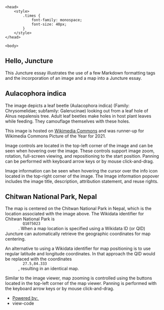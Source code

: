 <html>
    
    
    <head>
        <style>
            .times {
                font-family: monospace;
                font-size: 40px;
            }
        </style>
    </head>
    
    <body>
<section class="section1">
  <h1>
    Hello, Juncture
  </h1>
  <p class="times">This Juncture essay illustrates the use of a few Markdown formatting tags and the incorporation of an image and a map into a Juncture essay.</p>
<section class="section2">
    <h2>
      Aulacophora indica
    </h2>
    
<ve-media anno-base="None/None/" right src="wc:The_Bug_Peek.jpg">
    </ve-media>
    <p>The image depicts a leaf beetle (Aulacophora indica) (Family: Chrysomelidae; subfamily: Galerucinae) looking out from a leaf hole of Alnus nepalensis tree. Adult leaf beetles make holes in host plant leaves while feeding. They camouflage themselves with these holes.</p>
<p>This image is hosted on
       <a href="https://commons.wikimedia.org/wiki/File:The_Bug_Peek.jpg" target="_blank">Wikimedia Commons</a> 
      and was runner-up for Wikimedia Commons Picture of the Year for 2021.</p>
<p>Image controls are located in the top-left corner of the image and can be seen when hovering over the image. These controls support image zoom, rotation, full-screen viewing, and repositioning to the start position. Panning can be performed with keyboard arrow keys or by mouse click-and-drag.</p>
<p>Image information can be seen when hovering the cursor over the info icon located in the top-right corner of the image. The Image information popover includes the image title, description, attribution statement, and reuse rights.</p>
</section>
  <section class="section2">
    <h2>
      Chitwan National Park, Nepal
    </h2>
    
<ve-map center="Q1075023" right>
    </ve-map>
    <p>The map is centered on the Chitwan National Park in Nepal, which is the location associated with the image above. The Wikidata identifier for Chitwan National Park is
      <code>
        Q1075023
      </code>
      . When a map location is specified using a Wikidata ID (or QID) Juncture can automatically retrieve the geographic coordinates for map centering.</p>
<p>An alternative to using a Wikidata identifier for map positioning is to use regular latitude and longitude coordinates. In that approach the QID would be replaced with the coordinates
      <code>
        27.5,84.333
      </code>
      , resulting in an identical map.</p>
<p>Similar to the image viewer, map zooming is controlled using the buttons located in the top-left corner of the map viewer. Panning is performed with the keyboard arrow keys or by mouse click-and-drag.</p>
</section>
</section>

<ve-footer>
  <ul>
    <li>
       <a href="https://juncture-digital.org">Powered by:
        <img alt src="https://juncture-digital.github.io/juncture/static/images/juncture-logo.png"></a> 
    </li>
    <li>
      view-code
    </li>
  </ul>
</ve-footer>
        
 </body>
 </html>